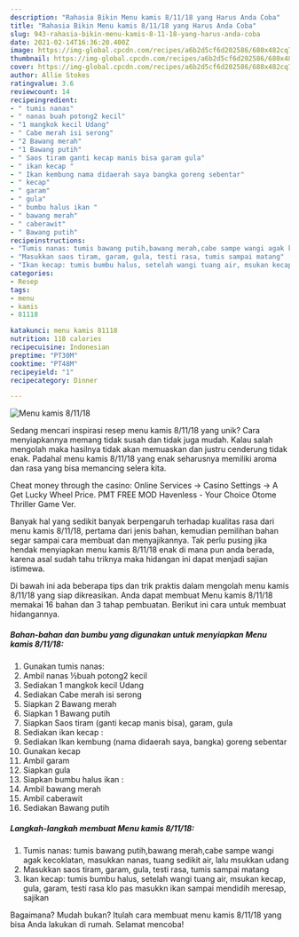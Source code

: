 ```yaml
---
description: "Rahasia Bikin Menu kamis 8/11/18 yang Harus Anda Coba"
title: "Rahasia Bikin Menu kamis 8/11/18 yang Harus Anda Coba"
slug: 943-rahasia-bikin-menu-kamis-8-11-18-yang-harus-anda-coba
date: 2021-02-14T16:36:20.400Z
image: https://img-global.cpcdn.com/recipes/a6b2d5cf6d202586/680x482cq70/menu-kamis-81118-foto-resep-utama.jpg
thumbnail: https://img-global.cpcdn.com/recipes/a6b2d5cf6d202586/680x482cq70/menu-kamis-81118-foto-resep-utama.jpg
cover: https://img-global.cpcdn.com/recipes/a6b2d5cf6d202586/680x482cq70/menu-kamis-81118-foto-resep-utama.jpg
author: Allie Stokes
ratingvalue: 3.6
reviewcount: 14
recipeingredient:
- " tumis nanas"
- " nanas buah potong2 kecil"
- "1 mangkok kecil Udang"
- " Cabe merah isi serong"
- "2 Bawang merah"
- "1 Bawang putih"
- " Saos tiram ganti kecap manis bisa garam gula"
- " ikan kecap "
- " Ikan kembung nama didaerah saya bangka goreng sebentar"
- " kecap"
- " garam"
- " gula"
- " bumbu halus ikan "
- " bawang merah"
- " caberawit"
- " Bawang putih"
recipeinstructions:
- "Tumis nanas: tumis bawang putih,bawang merah,cabe sampe wangi agak kecoklatan, masukkan nanas, tuang sedikit air, lalu msukkan udang"
- "Masukkan saos tiram, garam, gula, testi rasa, tumis sampai matang"
- "Ikan kecap: tumis bumbu halus, setelah wangi tuang air, msukan kecap, gula, garam, testi rasa klo pas masukkn ikan sampai mendidih meresap, sajikan"
categories:
- Resep
tags:
- menu
- kamis
- 81118

katakunci: menu kamis 81118 
nutrition: 118 calories
recipecuisine: Indonesian
preptime: "PT30M"
cooktime: "PT48M"
recipeyield: "1"
recipecategory: Dinner

---
```



![Menu kamis 8/11/18](https://img-global.cpcdn.com/recipes/a6b2d5cf6d202586/680x482cq70/menu-kamis-81118-foto-resep-utama.jpg)

Sedang mencari inspirasi resep menu kamis 8/11/18 yang unik? Cara menyiapkannya memang tidak susah dan tidak juga mudah. Kalau salah mengolah maka hasilnya tidak akan memuaskan dan justru cenderung tidak enak. Padahal menu kamis 8/11/18 yang enak seharusnya memiliki aroma dan rasa yang bisa memancing selera kita.

Cheat money through the casino: Online Services -&gt; Casino Settings -&gt; A Get Lucky Wheel Price. PMT FREE MOD Havenless - Your Choice Otome Thriller Game Ver.

Banyak hal yang sedikit banyak berpengaruh terhadap kualitas rasa dari menu kamis 8/11/18, pertama dari jenis bahan, kemudian pemilihan bahan segar sampai cara membuat dan menyajikannya. Tak perlu pusing jika hendak menyiapkan menu kamis 8/11/18 enak di mana pun anda berada, karena asal sudah tahu triknya maka hidangan ini dapat menjadi sajian istimewa.


Di bawah ini ada beberapa tips dan trik praktis dalam mengolah menu kamis 8/11/18 yang siap dikreasikan. Anda dapat membuat Menu kamis 8/11/18 memakai 16 bahan dan 3 tahap pembuatan. Berikut ini cara untuk membuat hidangannya.

<!--inarticleads1-->

##### Bahan-bahan dan bumbu yang digunakan untuk menyiapkan Menu kamis 8/11/18:

1. Gunakan  tumis nanas:
1. Ambil  nanas ½buah potong2 kecil
1. Sediakan 1 mangkok kecil Udang
1. Sediakan  Cabe merah isi serong
1. Siapkan 2 Bawang merah
1. Siapkan 1 Bawang putih
1. Siapkan  Saos tiram (ganti kecap manis bisa), garam, gula
1. Sediakan  ikan kecap :
1. Sediakan  Ikan kembung (nama didaerah saya, bangka) goreng sebentar
1. Gunakan  kecap
1. Ambil  garam
1. Siapkan  gula
1. Siapkan  bumbu halus ikan :
1. Ambil  bawang merah
1. Ambil  caberawit
1. Sediakan  Bawang putih




<!--inarticleads2-->

##### Langkah-langkah membuat Menu kamis 8/11/18:

1. Tumis nanas: tumis bawang putih,bawang merah,cabe sampe wangi agak kecoklatan, masukkan nanas, tuang sedikit air, lalu msukkan udang
1. Masukkan saos tiram, garam, gula, testi rasa, tumis sampai matang
1. Ikan kecap: tumis bumbu halus, setelah wangi tuang air, msukan kecap, gula, garam, testi rasa klo pas masukkn ikan sampai mendidih meresap, sajikan




Bagaimana? Mudah bukan? Itulah cara membuat menu kamis 8/11/18 yang bisa Anda lakukan di rumah. Selamat mencoba!
